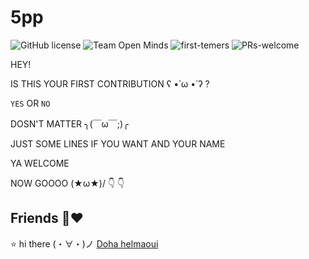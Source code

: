 # 5pp

![GitHub license](https://img.shields.io/github/license/Ayahelmaoui/5pp.svg)
![Team Open Minds](https://img.shields.io/badge/Members%20of-Team%20Open%20Minds-blue.svg?color=0099CC)
![first-temers](https://img.shields.io/badge/first--timers-friendly-hotpink)
![PRs-welcome](https://img.shields.io/badge/Pull%20Requests-Welcome-success)


HEY! 

IS THIS YOUR FIRST CONTRIBUTION ʕ •̀ ω •́ ʔ ?

``YES`` OR ``NO``

DOSN'T MATTER ╮(￣ω￣;)╭

JUST SOME LINES IF YOU WANT AND YOUR NAME

YA WELCOME 

NOW GOOOO \(★ω★)/  :point_down: :point_down: 


## Friends :busts_in_silhouette::heart: 

:star: hi  there	(・∀・)ノ
[Doha helmaoui](https://github.com/Doha-Helmaoui)
